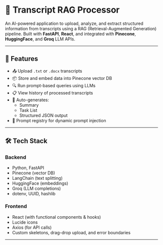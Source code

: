 # 🧠 Transcript RAG Processor

An AI-powered application to upload, analyze, and extract structured information from transcripts using a RAG (Retrieval-Augmented Generation) pipeline. Built with **FastAPI**, **React**, and integrated with **Pinecone**, **HuggingFace**, and **Groq** LLM APIs.

---

## 🚀 Features

- 📤 Upload `.txt` or `.docx` transcripts
- 📦 Store and embed data into Pinecone vector DB
- 🔍 Run prompt-based queries using LLMs
- 📋 View history of processed transcripts
- 🧠 Auto-generates:
  - Summary
  - Task List
  - Structured JSON output
- 🔌 Prompt registry for dynamic prompt injection

---

## 🛠️ Tech Stack

### Backend
- Python, FastAPI
- Pinecone (vector DB)
- LangChain (text splitting)
- HuggingFace (embeddings)
- Groq (LLM completions)
- dotenv, UUID, hashlib

### Frontend
- React (with functional components & hooks)
- Lucide icons
- Axios (for API calls)
- Custom skeletons, drag-drop upload, and error boundaries

---

